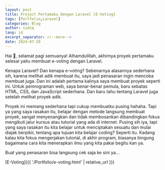 ```yaml
---
layout: post
title: Project Pertamaku dengan Laravel [E-Voting]
tags: [Portfolio,Laravel]
categories: Blog
author: sidiq
lang: id
excerpt_separator: <!--more-->
date: 2024-07-29
---
```

Hai 👋, selamat pagi semuanya! Alhamdulillah, akhirnya proyek pertamaku selesai yaitu membuat e-voting dengan Laravel.

<!--more-->

Kenapa Laravel? Dan kenapa e-voting? Sebenarnya alasannya sederhana sih, karena melihat adik membuat itu, saya jadi penasaran ingin mencoba membuat juga. Dan ini adalah pertama kalinya saya membuat proyek seperti ini. Untuk pemrograman web, saya benar-benar pemula, baru sebatas HTML, CSS, dan JavaScript sederhana. Dan baru tahu tentang Laravel juga setelah melihat proyek adik.

Proyek ini memang sederhana tapi cukup membuatku pusing hahaha. Tapi ya yang saya rasakan itu, belajar dengan metode langsung membuat proyek, sangat menyenangkan dan tidak membosankan dibandingkan fokus mengikuti jalur kursus atau tutorial yang ada di internet. Pusing sih iya, tapi yang saya rasakan itu kita belajar untuk menciptakan sesuatu dan mulai diajak berpikir, tentang apa tujuan kita belajar coding? Seperti itu. Kadang kalau kita fokus mengerjakan tutorial, di akhir program, biasanya bingung bagaimana cara kita menerapkan ilmu yang kita pakai begitu kan ya.

Buat yang penasaran bisa langsung cek saja ke sini ya...

[E-Voting]({{ '/Portfolio/e-voting.html' | relative_url }})
